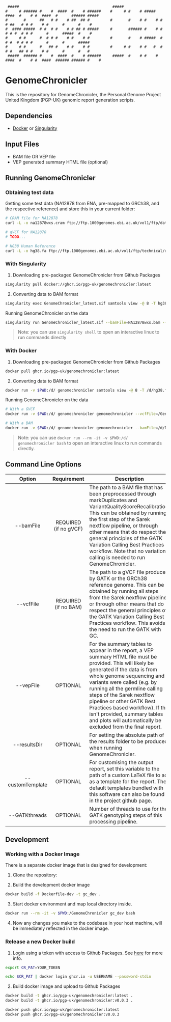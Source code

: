 ```ascii
 #####                                         #####
#     # ###### #    #  ####  #    # ######    #     # #    # #####   ####  #    # #  ####  #      ###### #####
#       #      ##   # #    # ##  ## #         #       #    # #    # #    # ##   # # #    # #      #      #    #
#  #### #####  # #  # #    # # ## # #####     #       ###### #    # #    # # #  # # #      #      #####  #    #
#     # #      #  # # #    # #    # #         #       #    # #####  #    # #  # # # #      #      #      #####
#     # #      #   ## #    # #    # #         #     # #    # #   #  #    # #   ## # #    # #      #      #   #
 #####  ###### #    #  ####  #    # ######     #####  #    # #    #  ####  #    # #  ####  ###### ###### #    #
```

# GenomeChronicler

This is the repository for GenomeChronicler, the Personal Genome Project United Kingdom (PGP-UK) genomic report generation scripts.

## Dependencies

* [Docker](https://docs.docker.com/) or [Singularity](https://sylabs.io/guides/3.1/user-guide)

## Input Files

* BAM file OR VEP file
* VEP generated summary HTML file (optional)

## Running GenomeChronicler

### Obtaining test data

Getting some test data (NA12878 from ENA, pre-mapped to GRCh38, and the respective reference) and store this in your current folder:

```bash
# CRAM file for NA12878
curl -L -o na12878wxs.cram ftp://ftp.1000genomes.ebi.ac.uk/vol1/ftp/data_collections/1000_genomes_project/data/CEU/NA12878/alignment/NA12878.alt_bwamem_GRCh38DH.20150718.CEU.low_coverage.cram

# gVCF for NA12878
# TODO...

# HG38 Human Reference
curl -L -o hg38.fa ftp://ftp.1000genomes.ebi.ac.uk/vol1/ftp/technical/reference/GRCh38_reference_genome/GRCh38_full_analysis_set_plus_decoy_hla.fa
```

### With Singularity

1. Downloading pre-packaged GenomeChronicler from Github Packages

```bash
singularity pull docker://ghcr.io/pgp-uk/genomechronicler:latest
```

2. Converting data to BAM format

```bash
singularity exec GenomeChronicler_latest.sif samtools view -@ 8 -T hg38.fa -b -o NA12878wxs.bam na12878wxs.cram
```

Running GenomeChronicler on the data

```bash
singularity run GenomeChronicler_latest.sif --bamFile=NA12878wxs.bam --GATKthreads 8
```

> Note: you can use `singularity shell` to open an interactive linux to run commands directly

### With Docker

1. Downloading pre-packaged GenomeChronicler from Github Packages

```bash
docker pull ghcr.io/pgp-uk/genomechronicler:latest
```

2. Converting data to BAM format

```bash
docker run -v $PWD:/d/ genomechronicler samtools view -@ 8 -T /d/hg38.fa -b -o /d/NA12878wxs.bam /d/na12878wxs.cram
```

Running GenomeChronicler on the data

```bash
# With a GVCF
docker run -v $PWD:/d/ genomechronicler genomechronicler --vcfFile=/GenomeChronicler/NA12878wxs.g.vcf --resultsDir /GenomeChronicler/out2 --GATKthreads 8

# With a BAM
docker run -v $PWD:/d/ genomechronicler genomechronicler --bamFile=/d/NA12878wxs.bam --resultsDir /d/out --GATKthreads 8
```

> Note: you can use `docker run --rm -it -v $PWD:/d/ genomechronicler bash` to open an interactive linux to run commands directly.

## Command Line Options

|       Option      | Requirement | Description                                                                                                                                                                                                                                                                                                                                                                                                                      |
|:-----------------:|:------------:|----------------------------------------------------------------------------------------------------------------------------------------------------------------------------------------------------------------------------------------------------------------------------------------------------------------------------------------------------------------------------------------------------------------------------------|
| --bamFile         | REQUIRED (if no gVCF)     | The path to a BAM file that has been preprocessed through markDuplicates and VariantQualityScoreRecalibration. This can be obtained by running the first step of the Sarek nextflow pipeline, or through other means that do respect the general principles of the GATK Variation Calling Best Practices workflow. Note that no variation calling is needed to run GenomeChronicler.
| --vcfFile         | REQUIRED (if no BAM)   | The path to a gVCF file produced by GATK or the GRCh38 reference genome. This can be obtained by running all steps from the Sarek nextflow pipeline, or through other means that do respect the general principles of the GATK Variation Calling Best Practices workflow. This avoids the need to run the GATK with GC.                                             |
| --vepFile         | OPTIONAL     | For the summary tables to appear in the report, a VEP summary HTML file must be provided. This will likely be generated if the data is from whole genome sequencing and variants were called (e.g. by running all the germline calling steps of the Sarek nextflow pipeline or other GATK Best Practices based workflow). If this isn't provided, summary tables and plots will automatically be excluded from the final report. |
| --resultsDir      | OPTIONAL     | For setting the absolute path of the results folder to be produced when running GenomeChronicler.                                                                                                                                                                                                                                                                                                                                |
| --customTemplate  | OPTIONAL     | For customising the output report, set this variable to the path of a custom LaTeX file to act as a template for the report. The default templates bundled with this software can also be found in the project github page.                                                                                                                                                                                                      |
| --GATKthreads     | OPTIONAL     | Number of threads to use for the GATK genotyping steps of this processing pipeline.                                                                                                                                                                                                                                                                                                                                              |

## Development

### Working with a Docker Image

There is a separate docker image that is designed for development:

1. Clone the repository:

2. Build the development docker image

```bash
docker build -f Dockerfile-dev -t gc_dev .
```

3. Start docker environment and map local directory inside.

```bash
docker run --rm -it -v $PWD:/GenomeChronicler gc_dev bash
```

4. Now any changes you make to the codebase in your host machine, will be immediately reflected in the docker image.

### Release a new Docker build

1. Login using a token with access to Github Packages. See [here](https://docs.github.com/en/packages/working-with-a-github-packages-registry/working-with-the-container-registry) for more info.

```bash
export CR_PAT=YOUR_TOKEN

echo $CR_PAT | docker login ghcr.io -u USERNAME --password-stdin
```

2. Build docker image and upload to Github Packages

```bash
docker build -t ghcr.io/pgp-uk/genomechronicler:latest .
docker build -t ghcr.io/pgp-uk/genomechronicler:v0.0.3 .

docker push ghcr.io/pgp-uk/genomechronicler:latest
docker push ghcr.io/pgp-uk/genomechronicler:v0.0.3
```

